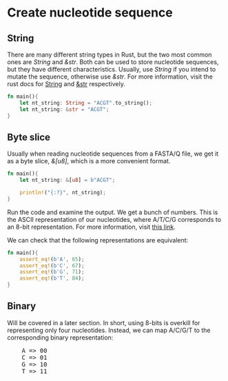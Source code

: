# Create nucleotide sequence

## String
There are many different string types in Rust, but the two most common ones are *String* and *&str*. Both can be used to store nucleotide sequences, but they have different characteristics. Usually, use *String* if you intend to mutate the sequence, otherwise use *&str*. For more information, visit the rust docs for [String](https://doc.rust-lang.org/std/string/struct.String.html) and [&str](https://doc.rust-lang.org/std/primitive.str.html) respectively.
```rust
fn main(){
    let nt_string: String = "ACGT".to_string();
    let nt_string: &str = "ACGT";
}
```

## Byte slice
Usually when reading nucleotide sequences from a FASTA/Q file, we get it as a byte slice, *&[u8]*, which is a more convenient format.

```rust
fn main(){
    let nt_string: &[u8] = b"ACGT";

    println!("{:?}", nt_string);
}
```
Run the code and examine the output. We get a bunch of numbers. This is the ASCII representation of our nucleotides, where A/T/C/G corresponds to an 8-bit representation. For more information, visit [this link](https://www.ascii-code.com/).

We can check that the following representations are equivalent:
```rust
fn main(){
    assert_eq!(b'A', 65);
    assert_eq!(b'C', 67);
    assert_eq!(b'G', 71);
    assert_eq!(b'T', 84);
}
```
## Binary
Will be covered in a later section. In short, using 8-bits is overkill for representing only four nucleotides. Instead, we can map A/C/G/T to the corresponding binary representation:
<pre>
    A => 00
    C => 01
    G => 10
    T => 11
</pre>
